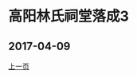 高阳林氏祠堂落成3
========================

2017-04-09
------------------------
[上一页](/2017/04/09/祠堂落成2.html)
